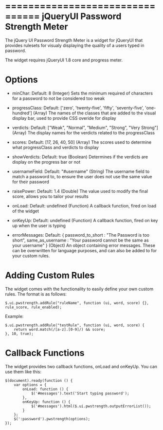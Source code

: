 ================================
jQueryUI Password Strength Meter
================================

The jQuery UI Password Strength Meter is a widget for jQueryUI that provides
rulesets for visualy displaying the quality of a users typed in password.

The widget requires jQueryUI 1.8 core and progress meter.


Options
=======

* minChar:
  Default: 8 (Integer)
  Sets the minimum required of characters for a password to not be considered
  too weak

* progressClass:
  Default: ['zero', 'twenty-five', 'fifty', 'seventy-five', 'one-hundred'] (Array)
  The names of the classes that are added to the visual display bar, used to
  provide CSS overide for display

* verdicts:
  Default: ["Weak", "Normal", "Medium", "Strong", "Very Strong"] (Array)
  The display names for the verdicts related to the progressClass

* scores:
  Default: [17, 26, 40, 50] (Array)
  The scores used to determine what progressClass and verdicts to display

* showVerdicts:
  Default: true (Boolean)
  Determines if the verdicts are display on the progress bar or not

* usernameField:
  Default: "#username" (String)
  The username field to match a password to, to ensure the user does not use
  the same value for their password

* raisePower:
  Default: 1.4 (Double)
  The value used to modify the final score, allows you to tailor your results

* onLoad:
  Default: undefined (Function)
  A callback function, fired on load of the widget

* onKeyUp:
  Default: undefined (Function)
  A callback function, fired on key up when the user is typing

* errorMessages:
  Default: {
        password_to_short : "The Password is too short",
        same_as_username : "Your password cannot be the same as your username"
  } (Object)
  An object containing error messages.  These can be overwritten for language
  purposes, and can also be added to for your custom rules.


Adding Custom Rules
===================

The widget comes with the functionality to easily define your own custom rules.
The format is as follows:

    $.ui.pwstrength.addRule("ruleName", function (ui, word, score) {}, rule_score, rule_enabled);

Example:

    $.ui.pwstrength.addRule("testRule", function (ui, word, score) {
        return word.match(/[a-z].[0-9]/) && score;
    }, 10, true);


Callback Functions
==================

The widget provides two callback functions, onLoad and onKeyUp.  You can use them like this:

    $(document).ready(function () {
        var options = {
            onLoad: function () {
                $('#messages').text('Start typing password');
            },
            onKeyUp: function () {
                $('#messages').html($.ui.pwstrength.outputErrorList());
            }
        };
        $(':password').pwstrength(options);
    });
